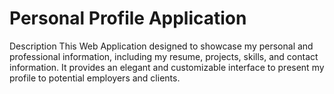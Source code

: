 <h1>Personal Profile Application</h1>

Description
This Web Application designed to showcase my personal and professional information, including my resume, projects, skills, and contact information. It provides an elegant and customizable interface to present my profile to potential employers and clients.
